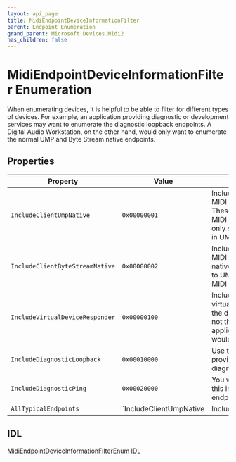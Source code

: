 ```yaml
---
layout: api_page
title: MidiEndpointDeviceInformationFilter
parent: Endpoint Enumeration
grand_parent: Microsoft.Devices.Midi2
has_children: false
---
```


# MidiEndpointDeviceInformationFilter Enumeration

When enumerating devices, it is helpful to be able to filter for different types of devices. For example, an application providing diagnostic or development services may want to enumerate the diagnostic loopback endpoints. A Digital Audio Workstation, on the other hand, would only want to enumerate the normal UMP and Byte Stream native endpoints.

## Properties

| Property | Value | Description |
| --------------- | ---------- | ----------- |
| `IncludeClientUmpNative` | `0x00000001` | Include endpoints which are MIDI UMP endpoints natively. These are typically considered MIDI 2.0 devices even if they only send MIDI 1.0 messages in UMP. |
| `IncludeClientByteStreamNative` | `0x00000002` | Include endpoints which are MIDI 1.0 byte stream endpoints natively. These are converted to UMP internally in Windows MIDI Services. |
| `IncludeVirtualDeviceResponder` | `0x00000100` | Include endpoints which are virtual devices. Note that this is the device side of the endpoint, not the side available to other applications. Typically, you would not use this. |
| `IncludeDiagnosticLoopback` | `0x00010000` | Use this value only when providing development, test, or diagnostic services for MIDI. |
| `IncludeDiagnosticPing` | `0x00020000` | You would not normally include this in an enumeration. This endpoint is internal. |
| `AllTypicalEndpoints` | `IncludeClientUmpNative | IncludeClientByteStreamNative` | This is the value most applications should use, and is the default. |

## IDL

[MidiEndpointDeviceInformationFilterEnum IDL](https://github.com/microsoft/MIDI/blob/main/srcapp-sdk/winrt-core/MidiEndpointDeviceInformationFilterEnum.idl)

